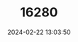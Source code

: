 ---
title: "16280"
category: "Partula salifana"
draft: false
date: 2024-02-22 13:03:50
languages:
  English: ["Mount Alifana Partula", "Tree Snail"]
---